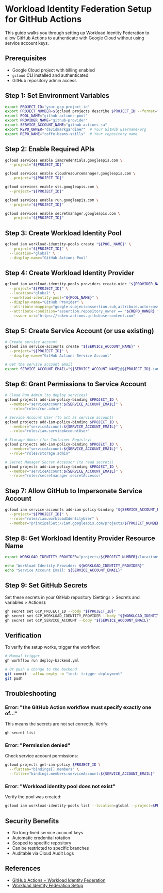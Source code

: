 # Workload Identity Federation Setup for GitHub Actions

This guide walks you through setting up Workload Identity Federation to allow GitHub Actions to authenticate with Google Cloud without using service account keys.

## Prerequisites

- Google Cloud project with billing enabled
- `gcloud` CLI installed and authenticated
- GitHub repository admin access

## Step 1: Set Environment Variables

```bash
export PROJECT_ID="your-gcp-project-id"
export PROJECT_NUMBER=$(gcloud projects describe $PROJECT_ID --format="value(projectNumber)")
export POOL_NAME="github-actions-pool"
export PROVIDER_NAME="github-provider"
export SERVICE_ACCOUNT_NAME="github-actions-sa"
export REPO_OWNER="davidmarkgardiner"  # Your GitHub username/org
export REPO_NAME="coffe-beans-skills"  # Your repository name
```

## Step 2: Enable Required APIs

```bash
gcloud services enable iamcredentials.googleapis.com \
  --project="${PROJECT_ID}"

gcloud services enable cloudresourcemanager.googleapis.com \
  --project="${PROJECT_ID}"

gcloud services enable sts.googleapis.com \
  --project="${PROJECT_ID}"

gcloud services enable run.googleapis.com \
  --project="${PROJECT_ID}"

gcloud services enable secretmanager.googleapis.com \
  --project="${PROJECT_ID}"
```

## Step 3: Create Workload Identity Pool

```bash
gcloud iam workload-identity-pools create "${POOL_NAME}" \
  --project="${PROJECT_ID}" \
  --location="global" \
  --display-name="GitHub Actions Pool"
```

## Step 4: Create Workload Identity Provider

```bash
gcloud iam workload-identity-pools providers create-oidc "${PROVIDER_NAME}" \
  --project="${PROJECT_ID}" \
  --location="global" \
  --workload-identity-pool="${POOL_NAME}" \
  --display-name="GitHub Provider" \
  --attribute-mapping="google.subject=assertion.sub,attribute.actor=assertion.actor,attribute.repository=assertion.repository,attribute.repository_owner=assertion.repository_owner" \
  --attribute-condition="assertion.repository_owner == '${REPO_OWNER}'" \
  --issuer-uri="https://token.actions.githubusercontent.com"
```

## Step 5: Create Service Account (or use existing)

```bash
# Create service account
gcloud iam service-accounts create "${SERVICE_ACCOUNT_NAME}" \
  --project="${PROJECT_ID}" \
  --display-name="GitHub Actions Service Account"

# Get the service account email
export SERVICE_ACCOUNT_EMAIL="${SERVICE_ACCOUNT_NAME}@${PROJECT_ID}.iam.gserviceaccount.com"
```

## Step 6: Grant Permissions to Service Account

```bash
# Cloud Run Admin (to deploy services)
gcloud projects add-iam-policy-binding $PROJECT_ID \
  --member="serviceAccount:${SERVICE_ACCOUNT_EMAIL}" \
  --role="roles/run.admin"

# Service Account User (to act as service account)
gcloud projects add-iam-policy-binding $PROJECT_ID \
  --member="serviceAccount:${SERVICE_ACCOUNT_EMAIL}" \
  --role="roles/iam.serviceAccountUser"

# Storage Admin (for Container Registry)
gcloud projects add-iam-policy-binding $PROJECT_ID \
  --member="serviceAccount:${SERVICE_ACCOUNT_EMAIL}" \
  --role="roles/storage.admin"

# Secret Manager Secret Accessor (to read secrets)
gcloud projects add-iam-policy-binding $PROJECT_ID \
  --member="serviceAccount:${SERVICE_ACCOUNT_EMAIL}" \
  --role="roles/secretmanager.secretAccessor"
```

## Step 7: Allow GitHub to Impersonate Service Account

```bash
gcloud iam service-accounts add-iam-policy-binding "${SERVICE_ACCOUNT_EMAIL}" \
  --project="${PROJECT_ID}" \
  --role="roles/iam.workloadIdentityUser" \
  --member="principalSet://iam.googleapis.com/projects/${PROJECT_NUMBER}/locations/global/workloadIdentityPools/${POOL_NAME}/attribute.repository/${REPO_OWNER}/${REPO_NAME}"
```

## Step 8: Get Workload Identity Provider Resource Name

```bash
export WORKLOAD_IDENTITY_PROVIDER="projects/${PROJECT_NUMBER}/locations/global/workloadIdentityPools/${POOL_NAME}/providers/${PROVIDER_NAME}"

echo "Workload Identity Provider: ${WORKLOAD_IDENTITY_PROVIDER}"
echo "Service Account Email: ${SERVICE_ACCOUNT_EMAIL}"
```

## Step 9: Set GitHub Secrets

Set these secrets in your GitHub repository (Settings > Secrets and variables > Actions):

```bash
gh secret set GCP_PROJECT_ID --body "${PROJECT_ID}"
gh secret set GCP_WORKLOAD_IDENTITY_PROVIDER --body "${WORKLOAD_IDENTITY_PROVIDER}"
gh secret set GCP_SERVICE_ACCOUNT --body "${SERVICE_ACCOUNT_EMAIL}"
```

## Verification

To verify the setup works, trigger the workflow:

```bash
# Manual trigger
gh workflow run deploy-backend.yml

# Or push a change to the backend
git commit --allow-empty -m "test: trigger deployment"
git push
```

## Troubleshooting

### Error: "the GitHub Action workflow must specify exactly one of..."

This means the secrets are not set correctly. Verify:
```bash
gh secret list
```

### Error: "Permission denied"

Check service account permissions:
```bash
gcloud projects get-iam-policy $PROJECT_ID \
  --flatten="bindings[].members" \
  --filter="bindings.members:serviceAccount:${SERVICE_ACCOUNT_EMAIL}"
```

### Error: "Workload identity pool does not exist"

Verify the pool was created:
```bash
gcloud iam workload-identity-pools list --location=global --project=$PROJECT_ID
```

## Security Benefits

- No long-lived service account keys
- Automatic credential rotation
- Scoped to specific repository
- Can be restricted to specific branches
- Auditable via Cloud Audit Logs

## References

- [GitHub Actions + Workload Identity Federation](https://github.com/google-github-actions/auth#workload-identity-federation-through-a-service-account)
- [Workload Identity Federation Setup](https://cloud.google.com/iam/docs/workload-identity-federation-with-other-clouds)
